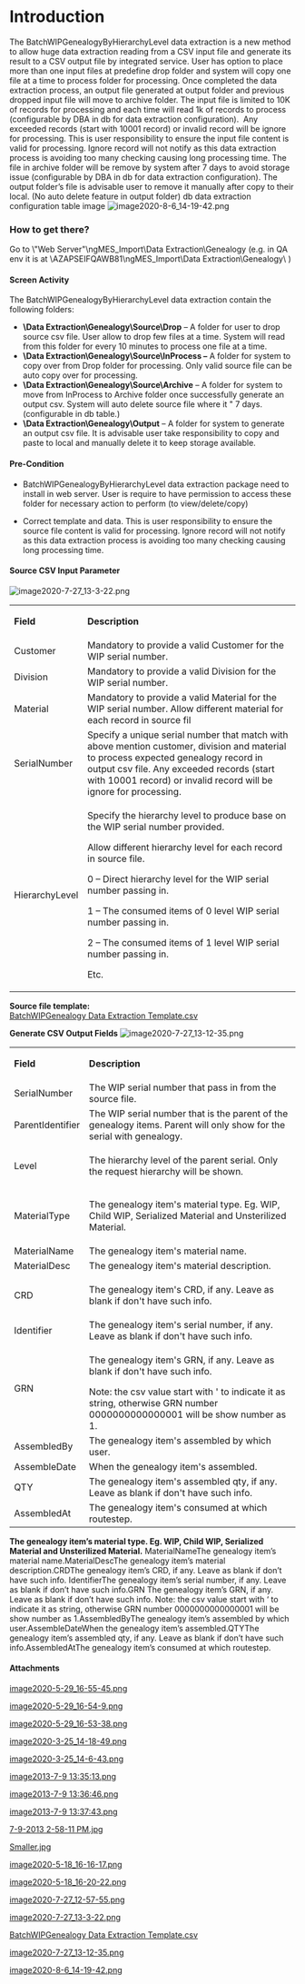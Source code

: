 # Introduction



The BatchWIPGenealogyByHierarchyLevel data extraction is a new method to allow huge data extraction reading from a CSV input file and generate its result to a CSV output file by integrated service. User has option to place more than one input files at predefine drop folder and system will copy one file at a time to process folder for processing. Once completed the data extraction process, an output file generated at output folder and previous dropped input file will move to archive folder. The input file is limited to 10K of records for processing and each time will read 1k of records to process (configurable by DBA in db for data extraction configuration).  Any exceeded records (start with 10001 record) or invalid record will be ignore for processing. This is user responsibility to ensure the input file content is valid for processing. Ignore record will not notify as this data extraction process is avoiding too many checking causing long processing time.
The file in archive folder will be remove by system after 7 days to avoid storage issue (configurable by DBA in db for data extraction configuration). The output folder’s file is advisable user to remove it manually after copy to their local. (No auto delete feature in output folder)
db data extraction configuration table image
![image2020-8-6_14-19-42.png](/.attachments/75596510.png)




### How to get there?


Go to \\"Web Server"\ngMES_Import\Data Extraction\Genealogy (e.g. in QA env it is at \\AZAPSEIFQAWB81\ngMES_Import\Data Extraction\Genealogy\ )


#### Screen Activity


The BatchWIPGenealogyByHierarchyLevel data extraction contain the following folders:

- **\Data Extraction\Genealogy\Source\Drop**
– A folder for user to drop source csv file. User allow to drop few files at a time. System will read from this folder for every 10 minutes to process one file at a time.
- **\Data Extraction\Genealogy\Source\InProcess –**
A folder for system to copy over from Drop folder for processing. Only valid source file can be auto copy over for processing.
- **\Data Extraction\Genealogy\Source\Archive**
– A folder for system to move from InProcess to Archive folder once successfully generate an output csv. System will auto delete source file where it " 7 days. (configurable in db table.)
- **\Data Extraction\Genealogy\Output**
– A folder for system to generate an output csv file. It is advisable user take responsibility to copy and paste to local and manually delete it to keep storage available.

#### Pre-Condition



- BatchWIPGenealogyByHierarchyLevel data extraction package need to install in web server. User is require to have permission to access these folder for necessary action to perform (to view/delete/copy)

- Correct template and data. This is user responsibility to ensure the source file content is valid for processing. Ignore record will not notify as this data extraction process is avoiding too many checking causing long processing time.



#### Source CSV Input Parameter



![image2020-7-27_13-3-22.png](/.attachments/75596199.png)


<table class="wrapped confluenceTable"><colgroup><col /><col /></colgroup><tbody><tr><td class="highlight confluenceTd"><p><strong>Field</strong></p></td><td class="highlight confluenceTd"><p><strong>Description</strong></p></td></tr><tr><td colspan="1" class="confluenceTd">Customer</td><td colspan="1" class="confluenceTd">Mandatory to provide a valid Customer for the WIP serial number.</td></tr><tr><td colspan="1" class="confluenceTd">Division</td><td colspan="1" class="confluenceTd">Mandatory to provide a valid Division for the WIP serial number.</td></tr><tr><td colspan="1" class="confluenceTd">Material</td><td colspan="1" class="confluenceTd">Mandatory to provide a valid Material for the WIP serial number. Allow different material for each record in source fil</td></tr><tr><td colspan="1" class="confluenceTd">SerialNumber</td><td colspan="1" class="confluenceTd">Specify a unique serial number that match with above mention customer, division and material to process expected genealogy record in output csv file. Any exceeded records (start with 10001 record) or invalid record will be ignore for processing.</td></tr><tr><td colspan="1" class="confluenceTd">HierarchyLevel</td><td colspan="1" class="confluenceTd"><p>Specify the hierarchy level to produce base on the WIP serial number provided.</p><p>Allow different hierarchy level for each record in source file.</p><p>0 – Direct hierarchy level for the WIP serial number passing in.</p><p>1 – The consumed items of 0 level WIP serial number passing in.</p><p>2 – The consumed items of 1 level WIP serial number passing in.</p><p>Etc.</p></td></tr></tbody></table>

**Source file template:**  
[BatchWIPGenealogy Data Extraction Template.csv](iFactory-JGP-MES/iFactory-JGP-MES-Home/iFactory-JGP-MS/CONTENT/Report/Batch-WIP-Genealogy-by-Hierarchy-Level-Data-Extraction.md)

**Generate CSV Output Fields** 
![image2020-7-27_13-12-35.png](/.attachments/75596201.png)


<table class="wrapped confluenceTable"><colgroup><col /><col /></colgroup><tbody><tr><td class="highlight confluenceTd"><p><strong>Field</strong></p></td><td class="highlight confluenceTd"><p><strong>Description</strong></p></td></tr><tr><td colspan="1" class="confluenceTd">SerialNumber</td><td colspan="1" class="confluenceTd">The WIP serial number that pass in from the source file.</td></tr><tr><td colspan="1" class="confluenceTd">ParentIdentifier</td><td colspan="1" class="confluenceTd">The WIP serial number that is the parent of the genealogy items. Parent will only show for the serial with genealogy.</td></tr><tr><td colspan="1" class="confluenceTd">Level</td><td colspan="1" class="confluenceTd"><p>The hierarchy level of the parent serial. Only the request hierarchy will be shown.</p></td></tr><tr><td colspan="1" class="confluenceTd">MaterialType</td><td colspan="1" class="confluenceTd"><p>The genealogy item's material type. Eg. WIP, Child WIP, Serialized Material and Unsterilized Material.</p></td></tr><tr><td colspan="1" class="confluenceTd">MaterialName</td><td colspan="1" class="confluenceTd">The genealogy item's material name.</td></tr><tr><td colspan="1" class="confluenceTd">MaterialDesc</td><td colspan="1" class="confluenceTd">The genealogy item's material description.</td></tr><tr><td colspan="1" class="confluenceTd">CRD</td><td colspan="1" class="confluenceTd"><p>The genealogy item's CRD, if any. Leave as blank if don't have such info.</p></td></tr><tr><td colspan="1" class="confluenceTd">Identifier</td><td colspan="1" class="confluenceTd">The genealogy item's serial number, if any. Leave as blank if don't have such info.</td></tr><tr><td colspan="1" class="confluenceTd">GRN </td><td colspan="1" class="confluenceTd"><p>The genealogy item's GRN, if any. Leave as blank if don't have such info.</p>Note: the csv value start with ' to indicate it as string, otherwise GRN number 0000000000000001 will be show number as 1.</td></tr><tr><td colspan="1" class="confluenceTd">AssembledBy</td><td colspan="1" class="confluenceTd">The genealogy item's assembled by which user.</td></tr><tr><td colspan="1" class="confluenceTd">AssembleDate</td><td colspan="1" class="confluenceTd">When the genealogy item's assembled.</td></tr><tr><td colspan="1" class="confluenceTd">QTY</td><td colspan="1" class="confluenceTd">The genealogy item's assembled qty, if any. Leave as blank if don't have such info.</td></tr><tr><td colspan="1" class="confluenceTd">AssembledAt</td><td colspan="1" class="confluenceTd">The genealogy item's consumed at which routestep.</td></tr></tbody></table>

**The genealogy item’s material type. Eg. WIP, Child WIP, Serialized Material and Unsterilized Material.** 
MaterialNameThe genealogy item’s material name.MaterialDescThe genealogy item’s material description.CRDThe genealogy item’s CRD, if any. Leave as blank if don’t have such info.
IdentifierThe genealogy item’s serial number, if any. Leave as blank if don’t have such info.GRN The genealogy item’s GRN, if any. Leave as blank if don’t have such info.
Note: the csv value start with ‘ to indicate it as string, otherwise GRN number 0000000000000001 will be show number as 1.AssembledByThe genealogy item’s assembled by which user.AssembleDateWhen the genealogy item’s assembled.QTYThe genealogy item’s assembled qty, if any. Leave as blank if don’t have such info.AssembledAtThe genealogy item’s consumed at which routestep.

#### Attachments

[image2020-5-29_16-55-45.png](/.attachments/75596186.png)
[image2020-5-29_16-54-9.png](/.attachments/75596187.png)
[image2020-5-29_16-53-38.png](/.attachments/75596188.png)
[image2020-3-25_14-18-49.png](/.attachments/75596189.png)
[image2020-3-25_14-6-43.png](/.attachments/75596190.png)
[image2013-7-9 13:35:13.png](/.attachments/75596191.png)
[image2013-7-9 13:36:46.png](/.attachments/75596192.png)
[image2013-7-9 13:37:43.png](/.attachments/75596193.png)
[7-9-2013 2-58-11 PM.jpg](/.attachments/75596194.jpg)
[Smaller.jpg](/.attachments/75596195.jpg)
[image2020-5-18_16-16-17.png](/.attachments/75596196.png)
[image2020-5-18_16-20-22.png](/.attachments/75596197.png)
[image2020-7-27_12-57-55.png](/.attachments/75596198.png)
[image2020-7-27_13-3-22.png](/.attachments/75596199.png)
[BatchWIPGenealogy Data Extraction Template.csv](/.attachments/75596200.csv)
[image2020-7-27_13-12-35.png](/.attachments/75596201.png)
[image2020-8-6_14-19-42.png](/.attachments/75596510.png)
